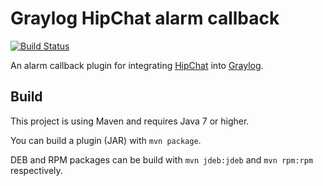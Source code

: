 # Graylog HipChat alarm callback
[![Build Status](https://travis-ci.org/Graylog2/graylog2-alarmcallback-hipchat.svg)](https://travis-ci.org/Graylog2/graylog2-alarmcallback-hipchat)

An alarm callback plugin for integrating [HipChat](https://hipchat.com/) into [Graylog](https://www.graylog.org/).

## Build

This project is using Maven and requires Java 7 or higher.

You can build a plugin (JAR) with `mvn package`. 

DEB and RPM packages can be build with `mvn jdeb:jdeb` and `mvn rpm:rpm` respectively.
